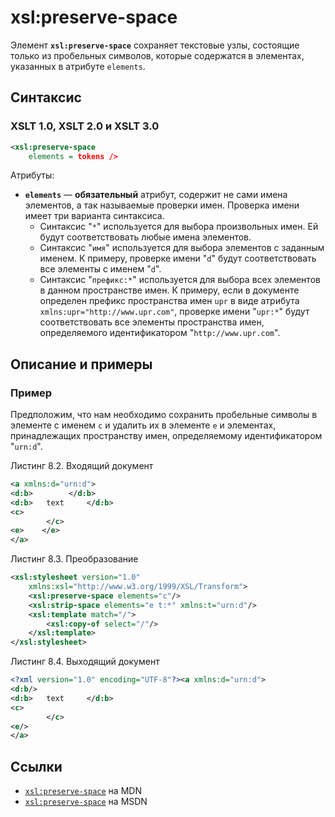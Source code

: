 # xsl:preserve-space

Элемент **`xsl:preserve-space`** сохраняет текстовые узлы, состоящие только из пробельных символов, которые содержатся в элементах, указанных в атрибуте `elements`.

## Синтаксис

### XSLT 1.0, XSLT 2.0 и XSLT 3.0

```xml
<xsl:preserve-space
    elements = tokens />
```

Атрибуты:

- **`elements`** — **обязательный** атрибут, содержит не сами имена элементов, а так называемые проверки имен. Проверка имени имеет три варианта синтаксиса.
  - Синтаксис "`*`" используется для выбора произвольных имен. Ей будут соответствовать любые имена элементов.
  - Синтаксис "`имя`" используется для выбора элементов с заданным именем. К примеру, проверке имени "`d`" будут соответствовать все элементы с именем "`d`".
  - Синтаксис "`префикс:*`" используется для выбора всех элементов в данном пространстве имен. К примеру, если в документе определен префикс пространства имен `upr` в виде атрибута `xmlns:upr="http://www.upr.com"`, проверке имени "`upr:*`" будут соответствовать все элементы пространства имен, определяемого идентификатором "`http://www.upr.com`".

## Описание и примеры

### Пример

Предположим, что нам необходимо сохранить пробельные символы в элементе с именем `c` и удалить их в элементе `e` и элементах, принадлежащих пространству имен, определяемому идентификатором "`urn:d`".

Листинг 8.2. Входящий документ

```xml
<a xmlns:d="urn:d">
<d:b>        </d:b>
<d:b>   text     </d:b>
<c>
        </c>
<e>    </e>
</a>
```

Листинг 8.3. Преобразование

```xml
<xsl:stylesheet version="1.0"
    xmlns:xsl="http://www.w3.org/1999/XSL/Transform">
    <xsl:preserve-space elements="c"/>
    <xsl:strip-space elements="e t:*" xmlns:t="urn:d"/>
    <xsl:template match="/">
        <xsl:copy-of select="/"/>
    </xsl:template>
</xsl:stylesheet>
```

Листинг 8.4. Выходящий документ

```xml
<?xml version="1.0" encoding="UTF-8"?><a xmlns:d="urn:d">
<d:b/>
<d:b>   text     </d:b>
<c>
        </c>
<e/>
</a>
```

## Ссылки

- [`xsl:preserve-space`](https://developer.mozilla.org/en/XSLT/preserve-space) на MDN
- [`xsl:preserve-space`](https://msdn.microsoft.com/en-us/library/ms256144.aspx) на MSDN
